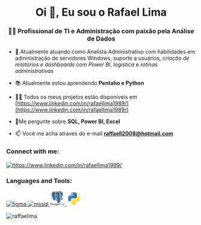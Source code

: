 <h1 align="center">Oi 👋, Eu sou o Rafael Lima</h1>
<h3 align="center">👨‍💼 Profissional de TI e Administração com paixão pela Análise de Dados </h3>

- 🏢  Atualmente atuando como  Analista Administrativo com habilidades em administração de servidores Windows, suporte a usuários, *criação de relatórios e dashboards* com *Power BI*, *logística* e *rotinas administrativas*

- 📚  Atualmente estou aprendendo **Pentaho e Python**

- 👨‍💻 Todos os meus projetos estão disponíveis em [https://www.linkedin.com/in/rafaellima1989/](https://www.linkedin.com/in/rafaellima1989/)

- 💬Me pergunte sobre **SQL, Power BI, Excel**

- 📫 Você me acha atraves do e-mail **raffaell2008@hotmail.com**

<h3 align="left">Connect with me:</h3>
<p align="left">
<a href="https://linkedin.com/in/https://www.linkedin.com/in/rafaellima1989/" target="blank"><img align="center" src="https://raw.githubusercontent.com/rahuldkjain/github-profile-readme-generator/master/src/images/icons/Social/linked-in-alt.svg" alt="https://www.linkedin.com/in/rafaellima1989/" height="30" width="40" /></a>
</p>

<h3 align="left">Languages and Tools:</h3>
<p align="left"> <a href="https://www.figma.com/" target="_blank" rel="noreferrer"> <img src="https://www.vectorlogo.zone/logos/figma/figma-icon.svg" alt="figma" width="40" height="40"/> </a> <a href="https://www.microsoft.com/en-us/sql-server" target="_blank" rel="noreferrer"> <img src="https://www.svgrepo.com/show/303229/microsoft-sql-server-logo.svg" alt="mssql" width="40" height="40"/> </a> <a href="https://www.postgresql.org" target="_blank" rel="noreferrer"> <img src="https://raw.githubusercontent.com/devicons/devicon/master/icons/postgresql/postgresql-original-wordmark.svg" alt="postgresql" width="40" height="40"/> </a> <a href="https://www.python.org" target="_blank" rel="noreferrer"> <img src="https://raw.githubusercontent.com/devicons/devicon/master/icons/python/python-original.svg" alt="python" width="40" height="40"/> </a> </p>

<p><img align="center" src="https://github-readme-stats.vercel.app/api/top-langs?username=raffaelima&show_icons=true&locale=en&layout=compact" alt="raffaelima" /></p>







<!---

- 👋 Hi, I’m @raffaelima
- 👀 I’m interested in ...
- 🌱 I’m currently learning ...
- 💞️ I’m looking to collaborate on ...
- 📫 How to reach me ...
raffaelima/raffaelima is a ✨ special ✨ repository because its `README.md` (this file) appears on your GitHub profile.
You can click the Preview link to take a look at your changes.
--->
